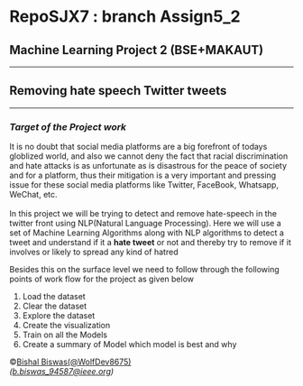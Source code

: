 # RepoSJX7 : branch Assign5_2
## Machine Learning Project 2 (BSE+MAKAUT)
---
## Removing hate speech Twitter tweets 
---
### *Target of the Project work*
It is no doubt that social media platforms are a big forefront of todays globlized world, and also we cannot deny the fact that racial discrimination and hate attacks is as unfortunate as is disastrous for the peace of society and for a platform, thus their mitigation is a very important and pressing issue for these social media platforms like Twitter, FaceBook, Whatsapp, WeChat, etc. 
<br></br>
In this project we will be trying to detect and remove hate-speech in the twitter front using NLP(Natural Language Processing). Here we will use a set of Machine Learning Algorithms along with NLP algorithms to detect a tweet and understand if it a __hate tweet__ or not and thereby try to remove if it involves or likely to spread any kind of hatred 

Besides this on the surface level we need to follow through the following points of work flow for the project as given below
1. Load the dataset 
2. Clear the dataset
3. Explore the dataset
4. Create the visualization
5. Train on all the Models
6. Create a summary of Model which model is best and why


&copy;[Bishal Biswas(@WolfDev8675)](https://github.com/WolfDev8675)<br>
_(b.biswas_94587@ieee.org)_

